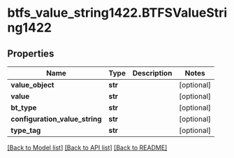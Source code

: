 # btfs_value_string1422.BTFSValueString1422

## Properties
Name | Type | Description | Notes
------------ | ------------- | ------------- | -------------
**value_object** | **str** |  | [optional] 
**value** | **str** |  | [optional] 
**bt_type** | **str** |  | [optional] 
**configuration_value_string** | **str** |  | [optional] 
**type_tag** | **str** |  | [optional] 

[[Back to Model list]](../README.md#documentation-for-models) [[Back to API list]](../README.md#documentation-for-api-endpoints) [[Back to README]](../README.md)


